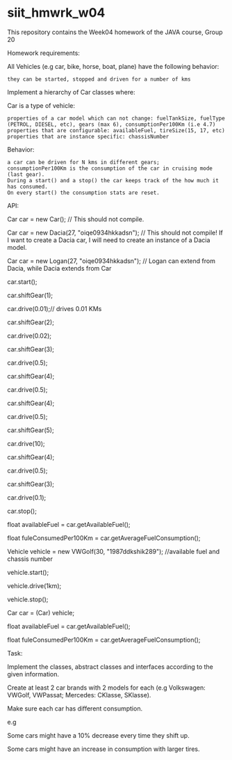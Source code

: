 # siit_hmwrk_w04
This repository contains the Week04 homework of the JAVA course, Group 20

Homework requirements: 

All Vehicles (e.g car, bike, horse, boat, plane) have the following behavior:

    they can be started, stopped and driven for a number of kms

 

Implement a hierarchy of Car classes where:


Car is a type of vehicle:

    properties of a car model which can not change: fuelTankSize, fuelType (PETROL, DIESEL, etc), gears (max 6), consumptionPer100Km (i.e 4.7)
    properties that are configurable: availableFuel, tireSize(15, 17, etc)
    properties that are instance specific: chassisNumber

Behavior: 

    a car can be driven for N kms in different gears;
    consumptionPer100Km is the consumption of the car in cruising mode (last gear).
    During a start() and a stop() the car keeps track of the how much it has consumed.
    On every start() the consumption stats are reset.

API:


Car car = new Car(); // This should not compile.

Car car = new Dacia(27, "oiqe0934hkkadsn"); // This should not compile! If I want to create a Dacia car, I will need to create an instance of a Dacia model.

Car car = new Logan(27, "oiqe0934hkkadsn"); // Logan can extend from Dacia, while Dacia extends from Car

car.start();

car.shiftGear(1);

car.drive(0.01);// drives 0.01 KMs

car.shiftGear(2);

car.drive(0.02);

car.shiftGear(3);

car.drive(0.5);

car.shiftGear(4);

car.drive(0.5);

car.shiftGear(4);

car.drive(0.5);

car.shiftGear(5);

car.drive(10);

car.shiftGear(4);

car.drive(0.5);

car.shiftGear(3);

car.drive(0.1);

car.stop();

float availableFuel = car.getAvailableFuel();

float fuleConsumedPer100Km = car.getAverageFuelConsumption();


Vehicle vehicle = new VWGolf(30, "1987ddkshik289"); //available fuel and chassis number

vehicle.start();

vehicle.drive(1km);

vehicle.stop();

Car car = (Car) vehicle;

float availableFuel = car.getAvailableFuel();

float fuleConsumedPer100Km = car.getAverageFuelConsumption();




Task:

Implement the classes, abstract classes and interfaces according to the given information.

Create at least 2 car brands with 2 models for each (e.g Volkswagen: VWGolf, VWPassat; Mercedes: CKlasse, SKlasse).

Make sure each car has different consumption.


e.g 

Some cars might have a 10% decrease every time they shift up. 

Some cars might have an increase in consumption with larger tires.
